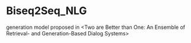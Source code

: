 # Biseq2Seq_NLG
generation model proposed in &lt;Two are Better than One: An Ensemble of Retrieval- and Generation-Based Dialog Systems>
